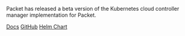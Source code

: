 <!-- <meta>
{
    "title":"Cloud Controller Manager",
<<<<<<< Updated upstream
=======
    "slug":"cloud-controller-manager",
>>>>>>> Stashed changes
    "description":"K8s Cloud Controller Manager",
    "author":"Mo Lawler",
    "github":"usrdev",
    "date": "2019/12/18",
    "tag":["Devops", "Integrations", "K8s"]
}
</meta> -->

Packet has released a beta version of the Kubernetes cloud controller manager implementation for Packet.

[Docs](https://github.com/packethost/packet-ccm/tree/master/deploy/releases)
[GitHub](https://github.com/packethost/packet-ccm)
[Helm Chart](https://github.com/packet-labs/helm-charts)
